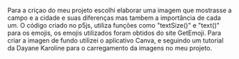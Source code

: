 Para a criçao do meu projeto escolhi elaborar uma imagem que mostrasse a campo e a cidade e suas diferenças mas tambem a importância de cada um.
O código criado  no p5js, utiliza funções como "textSize()" e "text()" para os emojis, os emojis utilizados foram obtidos 
do site GetEmoji.
Para criar a imagen de fundo utilizei o aplicativo Canva, e seguindo um tutorial da Dayane Karoline para o carregamento
da imagens no meu projeto.
 
